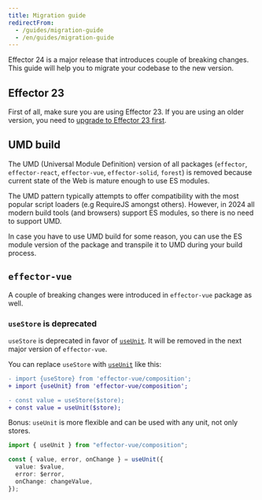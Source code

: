 ```yaml
---
title: Migration guide
redirectFrom:
  - /guides/migration-guide
  - /en/guides/migration-guide
---
```


Effector 24 is a major release that introduces couple of breaking changes. This guide will help you to migrate your codebase to the new version.

## Effector 23

First of all, make sure you are using Effector 23. If you are using an older version, you need to [upgrade to Effector 23 first](/en/guides/migration-guide-v23).

## UMD build

The UMD (Universal Module Definition) version of all packages (`effector`, `effector-react`, `effector-vue`, `effector-solid`, `forest`) is removed because current state of the Web is mature enough to use ES modules.

The UMD pattern typically attempts to offer compatibility with the most popular script loaders (e.g RequireJS amongst others). However, in 2024 all modern build tools (and browsers) support ES modules, so there is no need to support UMD.

In case you have to use UMD build for some reason, you can use the ES module version of the package and transpile it to UMD during your build process.

## `effector-vue`

A couple of breaking changes were introduced in `effector-vue` package as well.

### `useStore` is deprecated

`useStore` is deprecated in favor of [`useUnit`](/en/api/effector-solid/useUnit). It will be removed in the next major version of `effector-vue`.

You can replace `useStore` with [`useUnit`](/en/api/effector-solid/useUnit) like this:

```diff
- import {useStore} from 'effector-vue/composition';
+ import {useUnit} from 'effector-vue/composition';

- const value = useStore($store);
+ const value = useUnit($store);
```

Bonus: `useUnit` is more flexible and can be used with any unit, not only stores.

```ts
import { useUnit } from "effector-vue/composition";

const { value, error, onChange } = useUnit({
  value: $value,
  error: $error,
  onChange: changeValue,
});
```
